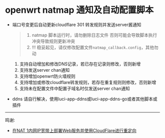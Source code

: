 # openwrt natmap 通知及自动配置脚本
* 端口号变更后自动更新cloudflare 301 转发规则并发送server酱通知

    > 1. natmap 脚本运行时，请勿删除日志文件
    > 否则可能会导致脚本执行冲突导致规则更新冲突
    > 2. !!! 稳妥起见，请仅修改配置文件`natmap_callback.config`，其他勿动

    1. 支持自动增加和修改DNS记录，若已存在记录则修改，否则新增
    2. 支持发送server chan通知
    3. 支持增加openwrt防火墙规则
    4. 支持增加或修改cloudflare转发规则，若存在重复规则则修改，否则新增
    5. 支持未在配置文件中配置子域名时仅发送server chan通知

* ddns 请自行解决，使用luci-app-ddns或luci-app-ddns-go或者其他脚本或插件

---

鸣谢:
* [在NAT 1内网IP宽带上部署Web服务并使用CloudFlare进行重定向](https://blog.dibin.eu.org/posts/%E5%9C%A8NAT-1%E5%86%85%E7%BD%91IP%E5%AE%BD%E5%B8%A6%E4%B8%8A%E9%83%A8%E7%BD%B2Web%E6%9C%8D%E5%8A%A1%E5%B9%B6%E4%BD%BF%E7%94%A8Cloudflare%E8%BF%9B%E8%A1%8C%E9%87%8D%E5%AE%9A%E5%90%91/)
